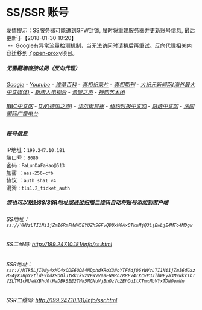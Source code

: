 # SS/SSR 账号 

友情提示：SS服务器可能遭到GFW封锁, 届时将重建服务器并更新账号信息, 最后更新于【2018-01-30 10:20】
<br/>&nbsp;--&nbsp; Google有异常流量检测机制，当无法访问时请稍后再重试。反向代理相关内容迁移到了[open-proxy](https://github.com/gfw-breaker/open-proxy)项目。

#####  无需翻墙直接访问（反向代理）
######  [Google](http://199.247.10.181:8888/search?q=425事件) - [Youtube](http://199.247.10.181:8700/results?search_query=器官) - [维基百科](http://199.247.10.181:8100/wiki/喬高-麥塔斯調查報告) - [真相纪录片](http://199.247.10.181/videos) - [真相期刊](http://199.247.10.181/display.aspx?category_id=3&zhuanti_id=2) - [大纪元新闻网(海外最大中文媒体)](http://199.247.10.181/gb/nsc413.htm) - [新唐人电视台](http://199.247.10.181:8000/xtr/gb/prog204.html) - [希望之声](http://199.247.10.181:8200) - [神韵艺术团](http://199.247.10.181:8000/xtr/gb/prog673.html)<br/> <br/> [BBC中文网](http://199.247.10.181:9100/zhongwen) - [DW(德国之声)](http://199.247.10.181:9200/zh/在线报导/s-9058?&zhongwen=simp) - [华尔街日报](http://199.247.10.181:9300) - [纽约时报中文网](http://199.247.10.181:9400) - [路透中文网](http://199.247.10.181:9500/)  - [法国国际广播电台](http://199.247.10.181:9600/)

##### 账号信息
IP地址：`199.247.10.181`  
端口号：`8080`  
密码  : `FaLunDaFaHao@513`  
加密  ：`aes-256-cfb`  
协议  ：`auth_sha1_v4`  
混淆  : `tls1.2_ticket_auth`  

##### 您也可以粘贴SS/SSR地址或通过扫描二维码自动将账号添加到客户端

######  SS地址： `ss://YWVzLTI1Ni1jZmI6RmFMdW5EYUZhSGFvQDUxM0AxOTkuMjQ3LjEwLjE4MTo4MDgw`   
######  SS二维码:  <a href="http://199.247.10.181/info/ss.html" target="_blank">http://199.247.10.181/info/ss.html</a>

######  SSR地址： `ssr://MTk5LjI0Ny4xMC4xODE6ODA4MDphdXRoX3NoYTFfdjQ6YWVzLTI1Ni1jZmI6dGxzMS4yX3RpY2tldF9hdXRoOlJtRk1kVzVFWVVaaFNHRnZRRFV4TXcvP3JlbWFya3M9NkxTbTVZLTM1cHUwNXBhd0lHaDBkSEE2THk5MGNuVjBhQzVoZEhOd1lXTmxMbVYxTDNOemNn`     
######  SSR二维码:  <a href="http://199.247.10.181/info/ssr.html" target="_blank">http://199.247.10.181/info/ssr.html</a>



